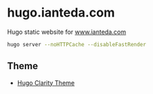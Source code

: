 # hugo.ianteda.com

Hugo static website for www.ianteda.com

```bash
hugo server --noHTTPCache --disableFastRender  
```

## Theme

* [Hugo Clarity Theme](https://github.com/chipzoller/hugo-clarity)
